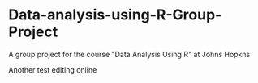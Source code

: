 # Data-analysis-using-R-Group-Project
A group project for the course "Data Analysis Using R" at Johns Hopkns


Another test editing online
